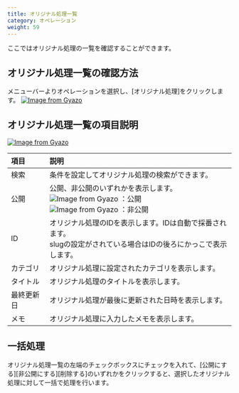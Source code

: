 ```yaml
---
title: オリジナル処理一覧
category: オペレーション
weight: 59
---
```


ここではオリジナル処理の一覧を確認することができます。

## オリジナル処理一覧の確認方法
メニューバーよりオペレーションを選択し、[オリジナル処理]をクリックします。
[![Image from Gyazo](https://t.gyazo.com/teams/diverta/07b45c74f82a67db8efddd483a9116b5.png)](https://diverta.gyazo.com/07b45c74f82a67db8efddd483a9116b5)

## オリジナル処理一覧の項目説明
[![Image from Gyazo](https://t.gyazo.com/teams/diverta/5102b14419684a39154262195c5cd66f.png)](https://diverta.gyazo.com/5102b14419684a39154262195c5cd66f)

|項目   |説明  |
| :--- | :--- |
|検索|条件を設定してオリジナル処理の検索ができます。|
|公開|公開、非公開のいずれかを表示します。<br>![Image from Gyazo](https://diverta.gyazo.com/58b1184619642c531213d0c188d6ae6d.png) ：公開<br>![Image from Gyazo](https://diverta.gyazo.com/3f1f7404ede4bd4470d4db651a1e67b8.png) ：非公開|
|ID|オリジナル処理のIDを表示します。IDは自動で採番されます。<br>slugの設定がされている場合はIDの後ろにかっこで表示します。|
|カテゴリ|オリジナル処理に設定されたカテゴリを表示します。|
|タイトル|オリジナル処理のタイトルを表示します。|
|最終更新日|オリジナル処理が最後に更新された日時を表示します。|
|メモ|オリジナル処理に入力したメモを表示します。|

## 一括処理
オリジナル処理一覧の左端のチェックボックスにチェックを入れて、[公開にする][非公開にする][削除する]のいずれかをクリックすると、選択したオリジナル処理に対して一括で処理を行います。
